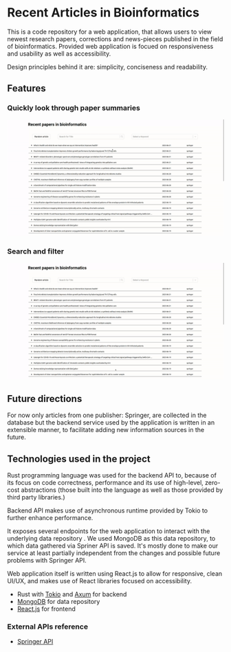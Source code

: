 # Recent Articles in Bioinformatics

This is a code repository for a web application, that allows users to view newest research papers, corrections and news-pieces published in the field of bioinformatics. Provided web application is focued on responsiveness and usability as well as accessibility. 

Design principles behind it are: simplicity, conciseness and readability. 

## Features

### Quickly look through paper summaries

![](articles.gif)

### Search and filter

![](filtering.gif)

## Future directions

For now only articles from one publisher: Springer, are collected in the database but the backend service used by the application is written in an extensible manner, to facilitate adding new information sources in the future.

## Technologies used in the project

Rust programming language was used for the backend API to, because of its focus on code correctness, performance and its use of high-level, zero-cost abstractions (those built into the language as well as those provided by third party libraries.) 

Backend API makes use of asynchronous runtime provided by Tokio to further enhance performance.

It exposes several endpoints for the web application to interact with the underlying data repository . We used MongoDB as this data repository, to which data gathered via Spriner API is saved. It's mostly done to make our service at least partially independent from the changes and possible future problems with Springer API.

Web application itself is written using React.js to allow for responsive, clean UI/UX, and makes use of React libraries focused on accessibility.

 - Rust with [Tokio](https://tokio.rs/) and [Axum](https://docs.rs/axum/latest/axum/) for backend
 - [MongoDB](https://www.mongodb.com/) for data repository
 - [React.js](https://react.dev/) for frontend

### External APIs reference
 - [Springer API](https://dev.springernature.com/)
